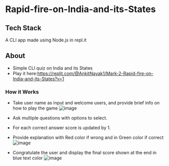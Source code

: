 # Rapid-fire-on-India-and-its-States

## Tech Stack
A CLI app made using Node.js in repl.it

## About
* Simple CLI quiz on India and its States
* Play it here:https://replit.com/@AnkitNayak1/Mark-2-Rapid-fire-on-India-and-its-States?v=1

### How it Works
* Take user name as input and welcome users, and provide brief info on how to play the game
![image](https://user-images.githubusercontent.com/54680642/208736079-3b35101f-a938-4c11-9bf4-799f2f880682.png)
* Ask multiple questions with options to select.
* For each correct answer score is updated by 1.
* Provide explanation with Red color if wrong and in Green color if correct
![image](https://user-images.githubusercontent.com/54680642/208738408-b5213282-7ec8-4eed-8ffe-92101b9e3dae.png)



* Congratulate the user and display the final score shown at the end in blue text color
![image](https://user-images.githubusercontent.com/54680642/208738523-ea7bace1-72e1-4ee2-8775-a3ff436a2a8f.png)
